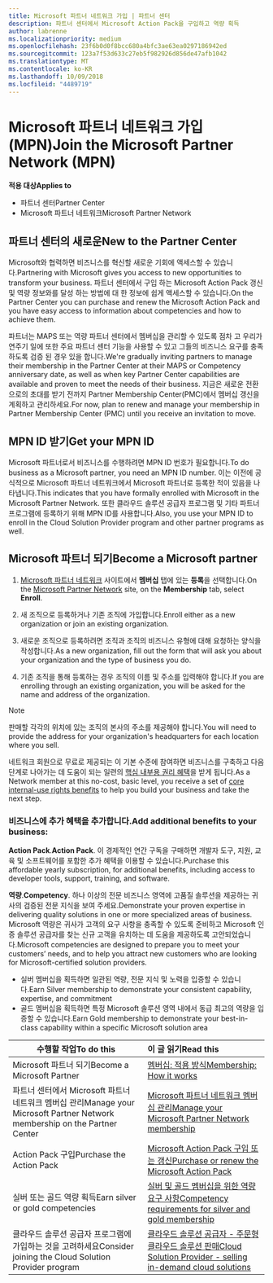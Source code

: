 ```yaml
---
title: Microsoft 파트너 네트워크 가입 | 파트너 센터
description: 파트너 센터에서 Microsoft Action Pack을 구입하고 역량 획득
author: labrenne
ms.localizationpriority: medium
ms.openlocfilehash: 23f6b0d0f8bcc680a4bfc3ae63ea0297186942ed
ms.sourcegitcommit: 123a7f53d633c27eb5f982926d856de47afb1042
ms.translationtype: MT
ms.contentlocale: ko-KR
ms.lasthandoff: 10/09/2018
ms.locfileid: "4489719"
---
```

# <a name="join-the-microsoft-partner-network-mpn"></a><span data-ttu-id="553c0-103">Microsoft 파트너 네트워크 가입(MPN)</span><span class="sxs-lookup"><span data-stu-id="553c0-103">Join the Microsoft Partner Network (MPN)</span></span>

**<span data-ttu-id="553c0-104">적용 대상</span><span class="sxs-lookup"><span data-stu-id="553c0-104">Applies to</span></span>**

-  <span data-ttu-id="553c0-105">파트너 센터</span><span class="sxs-lookup"><span data-stu-id="553c0-105">Partner Center</span></span>
-  <span data-ttu-id="553c0-106">Microsoft 파트너 네트워크</span><span class="sxs-lookup"><span data-stu-id="553c0-106">Microsoft Partner Network</span></span>

## <a name="new-to-the-partner-center"></a><span data-ttu-id="553c0-107">파트너 센터의 새로운</span><span class="sxs-lookup"><span data-stu-id="553c0-107">New to the Partner Center</span></span>

 <span data-ttu-id="553c0-108">Microsoft와 협력하면 비즈니스를 혁신할 새로운 기회에 액세스할 수 있습니다.</span><span class="sxs-lookup"><span data-stu-id="553c0-108">Partnering with Microsoft gives you access to new opportunities to transform your business.</span></span> <span data-ttu-id="553c0-109">파트너 센터에서 구입 하는 Microsoft Action Pack 갱신 및 역량 정보와를 달성 하는 방법에 대 한 정보에 쉽게 액세스할 수 있습니다.</span><span class="sxs-lookup"><span data-stu-id="553c0-109">On the Partner Center you can purchase and renew the Microsoft Action Pack and you have easy access to information about competencies and how to achieve them.</span></span>

 <span data-ttu-id="553c0-110">파트너는 MAPS 또는 역량 파트너 센터에서 멤버십을 관리할 수 있도록 점차 고 우리가 연주기 일에 또한 주요 파트너 센터 기능을 사용할 수 있고 그들의 비즈니스 요구를 충족 하도록 검증 된 경우 있을 합니다.</span><span class="sxs-lookup"><span data-stu-id="553c0-110">We're gradually inviting partners to manage their membership in the Partner Center at their MAPS or Competency anniversary date, as well as when key Partner Center capabilities are available and proven to meet the needs of their business.</span></span>  <span data-ttu-id="553c0-111">지금은 새로운 전환으로의 초대를 받기 전까지 Partner Membership Center(PMC)에서 멤버십 갱신을 계획하고 관리하세요.</span><span class="sxs-lookup"><span data-stu-id="553c0-111">For now, plan to renew and manage your membership in Partner Membership Center (PMC) until you receive an invitation to move.</span></span>

## <a name="get-your-mpn-id"></a><span data-ttu-id="553c0-112">MPN ID 받기</span><span class="sxs-lookup"><span data-stu-id="553c0-112">Get your MPN ID</span></span>

<span data-ttu-id="553c0-113">Microsoft 파트너로서 비즈니스를 수행하려면 MPN ID 번호가 필요합니다.</span><span class="sxs-lookup"><span data-stu-id="553c0-113">To do business as a Microsoft partner, you need an MPN ID number.</span></span> <span data-ttu-id="553c0-114">이는 이전에 공식적으로 Microsoft 파트너 네트워크에서 Microsoft 파트너로 등록한 적이 있음을 나타냅니다.</span><span class="sxs-lookup"><span data-stu-id="553c0-114">This indicates that you have formally enrolled with Microsoft in the Microsoft Partner Network.</span></span> <span data-ttu-id="553c0-115">또한 클라우드 솔루션 공급자 프로그램 및 기타 파트너 프로그램에 등록하기 위해 MPN ID를 사용합니다.</span><span class="sxs-lookup"><span data-stu-id="553c0-115">Also, you use your MPN ID to enroll in the Cloud Solution Provider program and other partner programs as well.</span></span>  

## <a name="become-a-microsoft-partner"></a><span data-ttu-id="553c0-116">Microsoft 파트너 되기</span><span class="sxs-lookup"><span data-stu-id="553c0-116">Become a Microsoft partner</span></span>

1.  <span data-ttu-id="553c0-117">[Microsoft 파트너 네트워크](https://partner.microsoft.com/en-us/membership) 사이트에서 **멤버십** 탭에 있는 **등록**을 선택합니다.</span><span class="sxs-lookup"><span data-stu-id="553c0-117">On the [Microsoft Partner Network](https://partner.microsoft.com/en-us/membership) site, on the **Membership** tab, select **Enroll**.</span></span> 

2.  <span data-ttu-id="553c0-118">새 조직으로 등록하거나 기존 조직에 가입합니다.</span><span class="sxs-lookup"><span data-stu-id="553c0-118">Enroll either as a new organization or join an existing organization.</span></span>

3.  <span data-ttu-id="553c0-119">새로운 조직으로 등록하려면 조직과 조직의 비즈니스 유형에 대해 요청하는 양식을 작성합니다.</span><span class="sxs-lookup"><span data-stu-id="553c0-119">As a new organization, fill out the form that will ask you about your organization and the type of business you do.</span></span>

4.  <span data-ttu-id="553c0-120">기존 조직을 통해 등록하는 경우 조직의 이름 및 주소를 입력해야 합니다.</span><span class="sxs-lookup"><span data-stu-id="553c0-120">If you are enrolling through an existing organization, you will be asked for the name and address of the organization.</span></span>

> [!NOTE]  
>  <span data-ttu-id="553c0-121">판매할 각각의 위치에 있는 조직의 본사의 주소를 제공해야 합니다.</span><span class="sxs-lookup"><span data-stu-id="553c0-121">You will need to provide the address for your organization's headquarters for each location where you sell.</span></span>

<span data-ttu-id="553c0-122">네트워크 회원으로 무료로 제공되는 이 기본 수준에 참여하면 비즈니스를 구축하고 다음 단계로 나아가는 데 도움이 되는 일련의 [핵심 내부용 권리 혜택](https://partner.microsoft.com/membership/core-benefits)을 받게 됩니다.</span><span class="sxs-lookup"><span data-stu-id="553c0-122">As a Network member at this no-cost, basic level, you receive a set of [core internal-use rights benefits](https://partner.microsoft.com/membership/core-benefits) to help you build your business and take the next step.</span></span> 

### <a name="add-additional-benefits-to-your-business"></a><span data-ttu-id="553c0-123">비즈니스에 추가 혜택을 추가합니다.</span><span class="sxs-lookup"><span data-stu-id="553c0-123">Add additional benefits to your business:</span></span> 

<span data-ttu-id="553c0-124">**Action Pack**.</span><span class="sxs-lookup"><span data-stu-id="553c0-124">**Action Pack**.</span></span> <span data-ttu-id="553c0-125">이 경제적인 연간 구독을 구매하면 개발자 도구, 지원, 교육 및 소프트웨어를 포함한 추가 혜택을 이용할 수 있습니다.</span><span class="sxs-lookup"><span data-stu-id="553c0-125">Purchase this affordable yearly subscription, for additional benefits, including access to developer tools, support, training, and software.</span></span>

<span data-ttu-id="553c0-126">**역량**.</span><span class="sxs-lookup"><span data-stu-id="553c0-126">**Competency**.</span></span> <span data-ttu-id="553c0-127">하나 이상의 전문 비즈니스 영역에 고품질 솔루션을 제공하는 귀사의 검증된 전문 지식을 보여 주세요.</span><span class="sxs-lookup"><span data-stu-id="553c0-127">Demonstrate your proven expertise in delivering quality solutions in one or more specialized areas of business.</span></span> <span data-ttu-id="553c0-128">Microsoft 역량은 귀사가 고객의 요구 사항을 충족할 수 있도록 준비하고 Microsoft 인증 솔루션 공급자를 찾는 신규 고객을 유치하는 데 도움을 제공하도록 고안되었습니다.</span><span class="sxs-lookup"><span data-stu-id="553c0-128">Microsoft competencies are designed to prepare you to meet your customers’ needs, and to help you attract new customers who are looking for Microsoft-certified solution providers.</span></span> 

- <span data-ttu-id="553c0-129">실버 멤버십을 획득하면 일관된 역량, 전문 지식 및 노력을 입증할 수 있습니다.</span><span class="sxs-lookup"><span data-stu-id="553c0-129">Earn Silver membership to demonstrate your consistent capability, expertise, and commitment</span></span>
- <span data-ttu-id="553c0-130">골드 멤버십을 획득하면 특정 Microsoft 솔루션 영역 내에서 동급 최고의 역량을 입증할 수 있습니다.</span><span class="sxs-lookup"><span data-stu-id="553c0-130">Earn Gold membership to demonstrate your best-in-class capability within a specific Microsoft solution area</span></span>

|**<span data-ttu-id="553c0-131">수행할 작업</span><span class="sxs-lookup"><span data-stu-id="553c0-131">To do this</span></span>**   |**<span data-ttu-id="553c0-132">이 글 읽기</span><span class="sxs-lookup"><span data-stu-id="553c0-132">Read this</span></span>**   |
|------------------|:---------------|
|<span data-ttu-id="553c0-133">Microsoft 파트너 되기</span><span class="sxs-lookup"><span data-stu-id="553c0-133">Become a Microsoft Partner</span></span>|[<span data-ttu-id="553c0-134">멤버십: 적용 방식</span><span class="sxs-lookup"><span data-stu-id="553c0-134">Membership: How it works</span></span>](https://partner.microsoft.com/membership/how-it-works)|
<span data-ttu-id="553c0-135">파트너 센터에서 Microsoft 파트너 네트워크 멤버십 관리</span><span class="sxs-lookup"><span data-stu-id="553c0-135">Manage your Microsoft Partner Network membership on the Partner Center</span></span>   |[<span data-ttu-id="553c0-136">Microsoft 파트너 네트워크 멤버십 관리</span><span class="sxs-lookup"><span data-stu-id="553c0-136">Manage your Microsoft Partner Network membership</span></span>](mpn-overview.md)
|<span data-ttu-id="553c0-137">Action Pack 구입</span><span class="sxs-lookup"><span data-stu-id="553c0-137">Purchase the Action Pack</span></span>   |[<span data-ttu-id="553c0-138">Microsoft Action Pack 구입 또는 갱신</span><span class="sxs-lookup"><span data-stu-id="553c0-138">Purchase or renew the Microsoft Action Pack</span></span>](https://msdn.microsoft.com/partner-center/mpn-get-action-pack)|
|<span data-ttu-id="553c0-139">실버 또는 골드 역량 획득</span><span class="sxs-lookup"><span data-stu-id="553c0-139">Earn silver or gold competencies</span></span>   |[<span data-ttu-id="553c0-140">실버 및 골드 멤버십을 위한 역량 요구 사항</span><span class="sxs-lookup"><span data-stu-id="553c0-140">Competency requirements for silver and gold membership</span></span>](https://msdn.microsoft.com/en-us/partner-center/learn-about-competencies)|
|<span data-ttu-id="553c0-141">클라우드 솔루션 공급자 프로그램에 가입하는 것을 고려하세요</span><span class="sxs-lookup"><span data-stu-id="553c0-141">Consider joining the Cloud Solution Provider program</span></span>|[<span data-ttu-id="553c0-142">클라우드 솔루션 공급자 - 주문형 클라우드 솔루션 판매</span><span class="sxs-lookup"><span data-stu-id="553c0-142">Cloud Solution Provider - selling in-demand cloud solutions</span></span>](csp-overview.md)|
